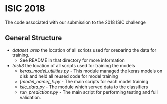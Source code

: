 # ISIC 2018
The code associated with our submission to the 2018 ISIC challenge

## General Structure
  * *dataset_prep* the location of all scripts used for preparing the data for
 training.
    * See README in that directory for more information
  * *task3* the location of all scripts used for training the models
    * _keras_model_utilities.py_ - This module managed the keras models on disk
    and held all reused code for model training
    * _\[model\_name\]\_k.py_ - The main scripts for each model training
    * _isic_data.py_ - The module which served data to the classifiers
    * _run_predictions.py_ - The main script for performing
    testing and full validation.
